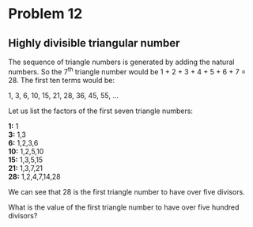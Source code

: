 # Problem 12
## Highly divisible triangular number

The sequence of triangle numbers is generated by adding the natural numbers. So the 7<sup>th</sup> triangle number would be 1 + 2 + 3 + 4 + 5 + 6 + 7 = 28. The first ten terms would be:

1, 3, 6, 10, 15, 21, 28, 36, 45, 55, ...

Let us list the factors of the first seven triangle numbers:

**1:** 1<br>
**3:** 1,3<br>
**6:** 1,2,3,6<br>
**10:** 1,2,5,10<br>
**15:** 1,3,5,15<br>
**21:** 1,3,7,21<br>
**28:** 1,2,4,7,14,28

We can see that 28 is the first triangle number to have over five divisors.

What is the value of the first triangle number to have over five hundred divisors?